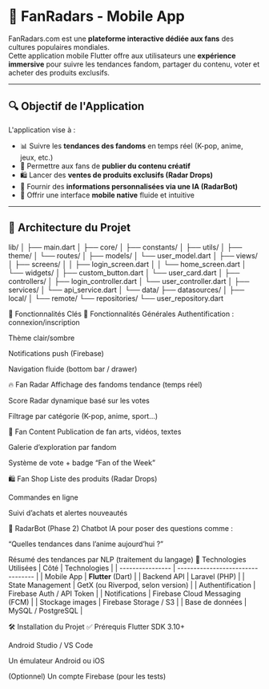 # 📱 FanRadars - Mobile App

FanRadars.com est une **plateforme interactive dédiée aux fans** des cultures populaires mondiales.  
Cette application mobile Flutter offre aux utilisateurs une **expérience immersive** pour suivre les tendances fandom, partager du contenu, voter et acheter des produits exclusifs.

---

## 🔍 Objectif de l'Application

L'application vise à :
- 📊 Suivre les **tendances des fandoms** en temps réel (K-pop, anime, jeux, etc.)
- 🎨 Permettre aux fans de **publier du contenu créatif**
- 🛍️ Lancer des **ventes de produits exclusifs (Radar Drops)**
- 🤖 Fournir des **informations personnalisées via une IA (RadarBot)**
- 📱 Offrir une interface **mobile native** fluide et intuitive

---

## 🧱 Architecture du Projet
lib/
│
├── main.dart
│
├── core/
│   ├── constants/
│   ├── utils/
│   ├── theme/
│   └── routes/
│
├── models/
│   └── user_model.dart
│
├── views/
│   ├── screens/
│   │   ├── login_screen.dart
│   │   └── home_screen.dart
│   └── widgets/
│       ├── custom_button.dart
│       └── user_card.dart
│
├── controllers/
│   ├── login_controller.dart
│   └── user_controller.dart
│
├── services/
│   └── api_service.dart
│
└── data/
    ├── datasources/
    │   ├── local/
    │   └── remote/
    └── repositories/
        └── user_repository.dart

📲 Fonctionnalités Clés
🎯 Fonctionnalités Générales
Authentification : connexion/inscription

Thème clair/sombre

Notifications push (Firebase)

Navigation fluide (bottom bar / drawer)

🔥 Fan Radar
Affichage des fandoms tendance (temps réel)

Score Radar dynamique basé sur les votes

Filtrage par catégorie (K-pop, anime, sport...)

🎨 Fan Content
Publication de fan arts, vidéos, textes

Galerie d’exploration par fandom

Système de vote + badge “Fan of the Week”

🛍️ Fan Shop
Liste des produits (Radar Drops)

Commandes en ligne

Suivi d’achats et alertes nouveautés

💬 RadarBot (Phase 2)
Chatbot IA pour poser des questions comme :

“Quelles tendances dans l’anime aujourd’hui ?”

Résumé des tendances par NLP (traitement du langage)
🧪 Technologies Utilisées
| Côté             | Technologies                      |
| ---------------- | --------------------------------- |
| Mobile App       | **Flutter** (Dart)                |
| Backend API      | Laravel (PHP)                     |
| State Management | GetX (ou Riverpod, selon version) |
| Authentification | Firebase Auth / API Token         |
| Notifications    | Firebase Cloud Messaging (FCM)    |
| Stockage images  | Firebase Storage / S3             |
| Base de données  | MySQL / PostgreSQL                |


🛠️ Installation du Projet
✅ Prérequis
Flutter SDK 3.10+

Android Studio / VS Code

Un émulateur Android ou iOS

(Optionnel) Un compte Firebase (pour les tests)
